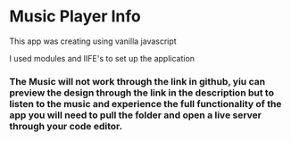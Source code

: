 <h1>Music Player Info</h1>

<p>This app was creating using vanilla javascript</p>
<p>I used modules and IIFE's to set up the application</p>

<h3>The Music will not work through the link in github, yiu can preview the design through the link in the description but to listen to the music and experience the full functionality of the app you will need to pull the folder and open a live server through your code editor.</h3>